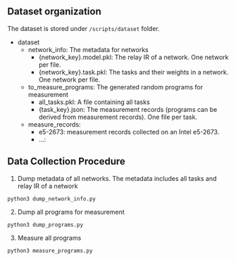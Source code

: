 ## Dataset organization

The dataset is stored under `/scripts/dataset` folder.

- dataset
  - network_info: The metadata for networks
     - {network_key}.model.pkl: The relay IR of a network. One network per file.
     - {network_key}.task.pkl: The tasks and their weights in a network. One network per file.
  - to_measure_programs: The generated random programs for measurement
     - all_tasks.pkl: A file containing all tasks
     - {task_key}.json: The measurement records (programs can be derived from measurement records). One file per task.
  - measure_records:
     - e5-2673: measurement records collected on an Intel e5-2673.
     - ...: 


## Data Collection Procedure

1. Dump metadata of all networks. The metadata includes all tasks and relay IR of a network
```
python3 dump_network_info.py
```
2. Dump all programs for measurement
```
python3 dump_programs.py
```

3. Measure all programs
```
python3 measure_programs.py
```

